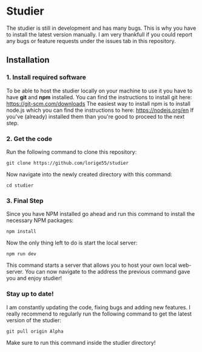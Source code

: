# Studier

The studier is still in development and has many bugs. This is why you have to install the latest version manually. I am very thankfull if you could report any bugs or feature requests under the issues tab in this repository.

## Installation

### 1. Install required software

To be able to host the studier locally on your machine to use it you have to have **git** and **npm** installed.
You can find the instructions to install git here: https://git-scm.com/downloads
The easiest way to install npm is to install node.js which you can find the instructions to here: https://nodejs.org/en
If you've (already) installed them than you're good to proceed to the next step.

### 2. Get the code

Run the following command to clone this repository:

```
git clone https://github.com/lorige55/studier
```

Now navigate into the newly created directory with this command:

```
cd studier
```

### 3. Final Step

Since you have NPM installed go ahead and run this command to install the necessary NPM packages:

```
npm install
```

Now the only thing left to do is start the local server:

```
npm run dev
```

This command starts a server that allows you to host your own local web-server. You can now navigate to the address the previous command gave you and enjoy studier!

### Stay up to date!

I am constantly updating the code, fixing bugs and adding new features. I really recommend to regularly run the following command to get the latest version of the studier:

```
git pull origin Alpha
```

Make sure to run this command inside the studier directory!
